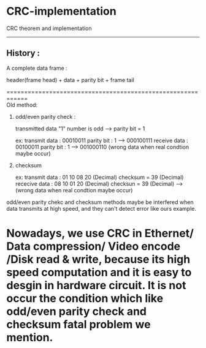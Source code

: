 # CRC-implementation
CRC theorem and implementation

------------------------------------------------------------

History :
------------------------------------------------------------
A complete data frame :

   header(frame head) + data + parity bit + frame tail
     
============================================================     
Old method:

  1. odd/even parity check : 
       
       transmitted data "1" number is odd --> parity bit = 1   
      
        ex: 
          transmit data : 00010011   parity bit : 1  --> 000100111
          receive  data : 00100011   parity bit : 1  --> 001000110 (wrong data when real condtion maybe occur)
        
  2. checksum
      
        ex:
          transmit data : 01 10 08 20 (Decimal)  checksum = 39 (Decimal)
          rececive data : 08 10 01 20 (Decimal)  checksun = 39 (Decimal) --> (wrong data when real condtion maybe occur)

odd/even parity chekc and checksum methods maybe be interfered when data transmits at high speed, and they can't detect error like ours example.


Nowadays, we use CRC in Ethernet/ Data compression/ Video encode /Disk read & write, because its high speed computation and it is easy to desgin in hardware circuit. It is not occur the condition which like odd/even parity check and checksum fatal problem we mention.
============================================================

